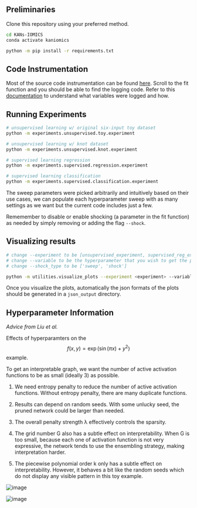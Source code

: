 ## Preliminaries

Clone this repository using your preferred method.

```bash
cd KANs-IOMICS
conda activate kaniomics

python -m pip install -r requirements.txt
```

## Code Instrumentation

Most of the source code instrumentation can be found [here](https://github.com/shamanth-kuthpadi/KANs-IOMICS/blob/main/kan/MultKAN.py). Scroll to the fit function and you should be able to find the logging code. Refer to this [documentation](https://github.com/shamanth-kuthpadi/KANs-IOMICS/blob/main/KANs__Supervised_Learning.pdf) to understand what variables were logged and how.

## Running Experiments

```bash
# unsupervised learning w/ original six-input toy dataset
python -m experiments.unsupervised.toy.experiment

# unsupervised learning w/ knot dataset
python -m experiments.unsupervised.knot.experiment

# supervised learning regression
python -m experiments.supervised.regression.experiment

# supervised learning classification
python -m experiments.supervised.classification.experiment
```

The sweep parameters were picked arbitrarily and intuitively based on their use cases, we can populate each hyperparameter sweep with as many settings as we want but the current code includes just a few.

Rememember to disable or enable shocking (a parameter in the fit function) as needed by simply removing or adding the flag `--shock`.

## Visualizing results

```bash
# change --experiment to be [unsupervised_experiment, supervised_reg_experiment, supervised_clas_experiment]
# change --variable to be the hyperparameter that you wish to get the plots for
# change --shock_type to be ['sweep', 'shock']

python -m utilities.visualize_plots --experiment <experiment> --variable <hyperparameter> --shock_type <shock_type>
```

Once you visualize the plots, automatically the json formats of the plots should be generated in a `json_output` directory.

## Hyperparameter Information

_Advice from Liu et al._

Effects of hyperparamters on the $$f(x, y) = \exp(\sin(\pi x) + y^2)$$ example.

To get an interpretable graph, we want the number of active activation functions to be as small (ideally 3) as possible.

1. We need entropy penalty to reduce the number of active activation functions. Without entropy penalty, there are many duplicate functions.

2. Results can depend on random seeds. With some unlucky seed, the pruned network could be larger than needed.

3. The overall penalty strength λ effectively controls the sparsity.

4. The grid number G also has a subtle effect on interpretability. When G is too small, because each one of activation function is not very expressive, the network tends to use the ensembling strategy, making interpretation harder.

5. The piecewise polynomial order k only has a subtle effect on interpretability. However, it behaves a bit like the random seeds which do not display any visible pattern in this toy example.

![image](https://github.com/user-attachments/assets/085a15a9-deba-4a46-a5a3-3099bd1de3d5)

![image](https://github.com/user-attachments/assets/d46b24bd-64b5-4f8d-b810-bc6f10f9b50e)
